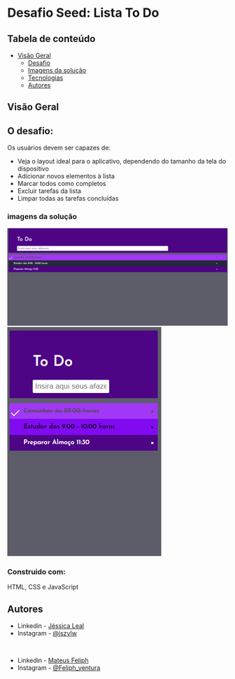# Desafio Seed: Lista To Do

## Tabela de conteúdo

- [Visão Geral](#Visão-Geral)
  - [Desafio](#O-desafio)
  - [Imagens da solução](#imagens-da-solução)
  - [Tecnologias](#Construido-com)
  - [Autores](#autores)

## Visão Geral
## O desafio:
Os usuários devem ser capazes de:

- Veja o layout ideal para o aplicativo, dependendo do tamanho da tela do dispositivo 
- Adicionar novos elementos à lista 
- Marcar todos como completos 
- Excluir tarefas da lista
- Limpar todas as tarefas concluídas 

### imagens da solução
![](desing/desk.png)
![](desing/Mobile.png)

### Construido com:
HTML, CSS e JavaScript

## Autores

- Linkedin - [Jéssica Leal](https://www.linkedin.com/in/j%C3%A9ssica-leal-65bab0124/)
- Instagram - [@jszylw](https://www.instagram.com/jszylw/)
<br>

- Linkedin - [Mateus Feliph](https://www.linkedin.com/in/mateus-feliph-2078951b3/)
- Instagram - [@Feliph_ventura](https://www.instagram.com/Feliph_ventura/)
